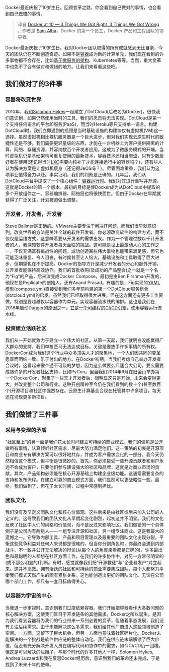 <!-- 
# Docker十岁了 - 我们做对了三件事，做错了三件事
https://cdn.thenewstack.io/media/2023/10/96740011-docker-logo-1024x683.jpg
Image from rafapress on Shutterstock.
 -->

Docker最近庆祝了10岁生日。回顾变革之路，你会看到自己做对的事情，也会看到自己做错的事情。

> 译自 [Docker at 10 — 3 Things We Got Right, 3 Things We Got Wrong](https://thenewstack.io/docker-at-10-3-things-we-got-right-3-things-we-got-wrong/) 。作者是 [Sam Alba](https://thenewstack.io/author/sam-alba/)，Docker 的第一个员工，Docker 产品和工程团队的领导者。

Docker最近庆祝了10岁生日。我对Docker团队取得的所有成就感到无比自豪，今天的团队仍在不断创造奇迹。如果不是[容器](https://thenewstack.io/containers/)成为新的计算单元，我们现在看到的许多事物都不会存在，比如[基于微服务的架构](https://thenewstack.io/microservices/microservices-101/)、Kubernetes等等。当然，重大变革中也免不了会有做对和做错的地方。让我们来看看这些吧。

## 我们做对了的3件事

### 容器将改变世界

2010年，我[和Solomon Hykes](https://thenewstack.io/solomon-hykes-leader-open-source-world-needs/)一起建立了DotCloud(后改名为Docker)。很快我们意识到，如果仍然使用当时的工具，我们的愿景将无法实现。DotCloud是第一个支持任何语言的平台即服务(PaaS)，而当时Heroku等只支持单一语言。构建DotCloud时，我们立即遇到的瓶颈是当时基础设施的构建块仅有虚拟机(VM)这一选择。虽然虚拟机相比裸机服务器是一个巨大进步，但对我们实现云原生时代的敏捷性还是不够。我们需要更轻量级的东西，才能在一台机器上为客户提供隔离的计算、网络、存储资源，并容纳数百个开发者应用。这成为了微服务模式的开端。当时虚拟机仍是基础架构可重复使用的最新技术，容器技术还相当晦涩，只有少数爱好者在使用(还记得当时[LXC](https://linuxcontainers.org/lxc/introduction/)需要内核补丁才能连接运行中的容器吗？)，还有些人认为解决方案是让虚拟机瘦身（还记得JeOS吗？）。尽管困难重重，我们认为这项事业值得全力以赴。事实证明，我们的判断是正确的。几年后，我们从DotCloud平台中提取了一个核心组件：[容器运行时](https://thenewstack.io/choosing-an-operating-system-and-container-runtime-for-your-cloud-native-stack/)。我们对其进行重写并开源，这就是Docker的第一个版本。最初的目标是使Docker成为从DotCloud中提取的多个开放组件之一。容器编排器、网络层也将很快面世。但由于Docker在早期就获得了广泛关注，计划被迫做出调整。

### 开发者，开发者，开发者

Steve Ballmer是正确的。VMware主要专注于解决IT问题，而我们很早就意识到，改变世界的方法是关注全球的软件开发者。你必须改变软件的构建方式，而不仅仅是运维方式，这意味着要从开发者的需求出发。作为一个管理过数以千计开发者的人，我深知软件开发者每天面临的挑战。这可能是世上最激动人心的工作之一，不仅充满富有挑战性的问题，成功创造某些伟大事物也能带来满足感，但它也可能乏味重复、令人沮丧，有时候甚至让人恼火。基础设施和工具取得了巨大进步，但期望也在不断提高。Docker的指导方针是减少开发者的分心和额外开销，让开发者能保持高效协作。我们的首批收购(及成功的产品整合)之一就是一个名为“Fig”的产品，后来演变成Docker Compose，最初是由Ben Firshman开发的，他现在是Replicate的创始人，还有Anand Prasad。有趣的是，Fig实现的[YAML模型](https://roadmap.sh/videos/yaml-in-depth)(compose.yml)直接受到我们多年前构建的第一个DotCloud服务组合(dotcloud.yml)的启发。虽然我们已经取得很大进展，但在这方面还有更多工作要做，特别是要超越仅以容器作为单元，实现容器流水线的编排。这也是我们在2018年启动Dagger的原因之一，[它是一个可编程的CI/CD引擎](https://thenewstack.io/solomon-hykes-dagger-brings-the-promise-of-docker-to-ci-cd/)，使用容器运行流水线。

### 投资建立活跃社区

我们从一开始就致力于建立一个伟大的社区。从第一天起，我们就明白没能赢得广大群众的支持，我们单枪匹马无法达成目标。关键是要放手许多事情的所有权。DockerCon成为我们这个行业中众多顶尖人才的聚集地，一个人们因共同的变革愿景而团结一致、乐于付出的地方。在Docker初期，当我们考虑自己举办开发者会议时，这看起来像个遥不可及的梦想，因为这么做要么只适合大公司，要么需要成熟许多的开发者社区支持，比如PyCon。但当我们2014年6月在旧金山举办第一个DockerCon，聚集了一些天才开发者后，很明显这只是开始，未来会变得更大，并改变整个公司和行业。这种开创精神至今仍在我们看到的数十个(甚至数百个)开源项目和社区中强烈存在。云原生计算基金会现在托管其中许多项目，每天还在涌现更多新项目。

## 我们做错了三件事

### 采用与变现的矛盾

“社区至上”的另一面是我们花太长时间建立可持续的商业模式。我们的偏见是公开做所有事情，认真倾听社区需求，尽最大努力满足他们。这一策略的初衷是开源项目和商业专有解决方案可以很好地共存，并成为客户需求变化的一部分。我今天仍然相信这个模式，但平衡是很微妙的。首先，你必须接受一些开源贡献者和用户永远不会成为客户，只要他们参与建设强大的社区和品牌，这就是对商业市场的贡献。其次，产品架构必须能在核心开源基础上构建企业级功能。这通常需要复杂的支持和发布流程。在建立可靠的商业模式方面，我们显然可以更战略性一些。最终，我们做到了，但花了太长时间，过程中常感到担忧。

### 团队文化

我们没有及早定义团队文化和核心价值观。这些后来是由社区或后来加入公司的人定义的。这导致我们的团队文化从早期起变化剧烈，起初这并不明显。我们的文化反映了社区中人们的风格和价值观，而不是反过来影响社区。我们做错的一个具体例子是公司内有两组人——一组专注开源和社区，另一组专注商业。这是我最大的遗憾之一。它导致内部工具、产品和项目管理以及最重要的团队文化出现分裂。平衡这些竞争利益对任何人来说都是很难的，但当你分割角色时，你最终会遇到内部战斗、不一致并公开无法解决的辩论(从每个人的角度来看都是正确的)。许多最出色和最聪明的人都想在社区方面工作，在我们的许多协作中，对另一方常带明显的(或不那么明显的)判断。有时，感觉就像我们把“开源教徒”与“企业暴发户”对立起来。这并不高效。拥有活跃的社区和可持续的商业需要集成团队，每个人都努力平衡我们模式天然产生的固有紧张关系。这也能创造出更好的团队文化。无论在公司哪个部门工作，都只有一套目标值得关心。

### 以容器为宇宙的中心

当我退一步审视时，意识到我们过度依赖容器。我们开始把容器看作大多数问题的核心解决方案，这使我们盲目于开发链条的其他需求。Docker之所以诞生，是因为我们看到容器将为我们的行业带来一系列必要的变革，但随着事态发展，我们没有关注后续需求。由于未能解决这么多需求，我们给其他厂商进入这些领域创造了空间。一方面，这留下了巨大机会，但另一方面也意味着社区碎片化。Docker未能解决的一个挑战是软件供应链的整体自动化。我们在供应链末端解锁了巨大价值，但没有充分解决开发人员在编写代码和协作中的需求，如今CI/CD仍一团糟。但这是可以解决的烂摊子。与那个时代的许多其他人一样，Solomon Hykes, Andrea Luzzardi和我在反思Docker经历后，意识到我们的革命还未完成，于是找到了未来十年的使命。